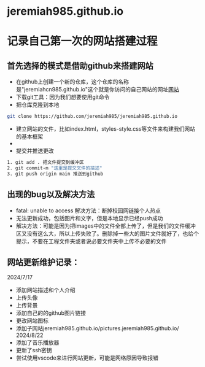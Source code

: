 # jeremiah985.github.io

# 记录自己第一次的网站搭建过程

## 首先选择的模式是借助github来搭建网站
- 在github上创建一个新的仓库，这个仓库的名称是"jeremiahcn985.github.io"这个就是你访问的自己网站的网址[网站](https://jeremiah985.github.io/)
- 下载git工具：因为我们想要使用git命令
- 把仓库克隆到本地
~~~ bash
git clone https://github.com/jeremiah985/jeremiah985.github.io
~~~
- 建立网站的文件，比如index.html，styles-style.css等文件来构建我们网站的基本框架 
- 
- 提交并推送更改 
~~~ bash
1. git add . 把文件提交到缓冲区
2. git commit-m "这里是提交文件的描述"
3. git push origin main 推送到github
~~~ 

## 出现的bug以及解决方法
- fatal: unable to access 解决方法：断掉校园网链接个人热点
- 无法更新成功，包括图片和文字，但是本地显示已经push成功 
- 解决方法：可能是因为把images中的文件全部上传了，但是我们的文件缓冲区又没有这么大，所以上传失败了。删除掉一些大的图片文件就好了，也给个提示，不要在工程文件夹或者说必要文件夹中上传不必要的文件

## 网站更新维护记录：
2024/7/17
- 添加网站描述和个人介绍
- 上传头像
- 上传背景
- 添加自己的的github图片链接
- 更改网站<head>图标
- 添加子网站jeremiah985.github.io/pictures.jeremiah985.github.io/
2024/8/22
- 添加了音乐播放器
- 更新了ssh密钥
- 尝试使用vscode来进行网站更新，可能是网络原因导致报错
